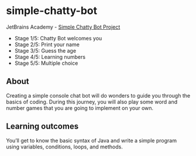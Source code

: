 # simple-chatty-bot
JetBrains Academy - [Simple Chatty Bot Project](https://hyperskill.org/projects/113?track=8)

- Stage 1/5: Chatty Bot welcomes you<br>
- Stage 2/5: Print your name<br>
- Stage 3/5: Guess the age<br>
- Stage 4/5: Learning numbers<br>
- Stage 5/5: Multiple choice

## About
Creating a simple console chat bot will do wonders to guide you through the basics of coding. During this journey, you will also play some word and number games that you are going to implement on your own. 

## Learning outcomes
You’ll get to know the basic syntax of Java and write a simple program using variables, conditions, loops, and methods.
